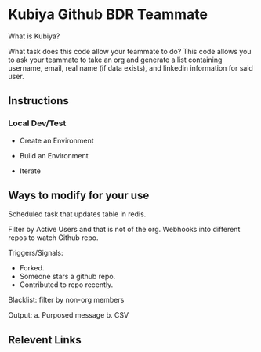 # Kubiya Github BDR Teammate
What is Kubiya?

What task does this code allow your teammate to do? This code allows you to ask your teammate to take an org and generate a list containing username, email, real name (if data exists), and linkedin information for said user.

## Instructions 

### Local Dev/Test
* Create an Environment

* Build an Environment

* Iterate



## Ways to modify for your use

Scheduled task that updates table in redis.

Filter by Active Users and that is not of the org.
Webhooks into different repos to watch Github repo.

Triggers/Signals:
  * Forked.
  * Someone stars a github repo.
  * Contributed to repo recently.

Blacklist: filter by non-org members

Output: 
  a. Purposed message
  b. CSV


## Relevent Links

